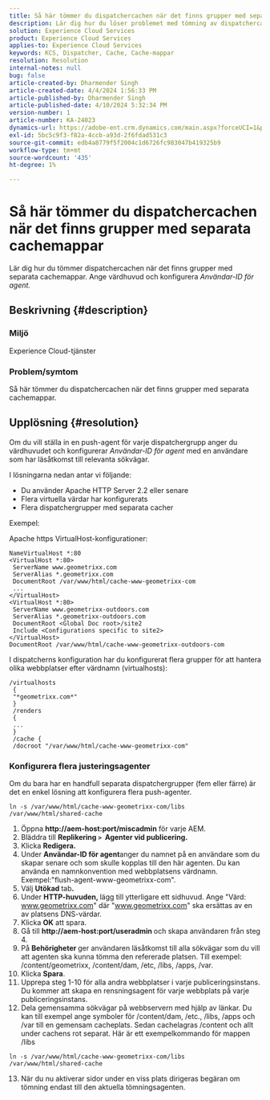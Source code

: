 ```yaml
---
title: Så här tömmer du dispatchercachen när det finns grupper med separata cachemappar
description: Lär dig hur du löser problemet med tömning av dispatchercachen när det finns grupper med separata cachemappar.
solution: Experience Cloud Services
product: Experience Cloud Services
applies-to: Experience Cloud Services
keywords: KCS, Dispatcher, Cache, Cache-mappar
resolution: Resolution
internal-notes: null
bug: false
article-created-by: Dharmender Singh
article-created-date: 4/4/2024 1:56:33 PM
article-published-by: Dharmender Singh
article-published-date: 4/10/2024 5:32:34 PM
version-number: 1
article-number: KA-24023
dynamics-url: https://adobe-ent.crm.dynamics.com/main.aspx?forceUCI=1&pagetype=entityrecord&etn=knowledgearticle&id=9c67221f-8bf2-ee11-904b-6045bd034c54
exl-id: 5bc5c9f3-f82a-4ccb-a93d-2f6fdad531c3
source-git-commit: edb4a8779f5f2004c1d6726fc983047b419325b9
workflow-type: tm+mt
source-wordcount: '435'
ht-degree: 1%

---
```


# Så här tömmer du dispatchercachen när det finns grupper med separata cachemappar


Lär dig hur du tömmer dispatchercachen när det finns grupper med separata cachemappar. Ange värdhuvud och konfigurera *Användar-ID för agent.*

## Beskrivning {#description}


### Miljö

Experience Cloud-tjänster

### Problem/symtom

Så här tömmer du dispatchercachen när det finns grupper med separata cachemappar.


## Upplösning {#resolution}


Om du vill ställa in en push-agent för varje dispatchergrupp anger du värdhuvudet och konfigurerar *Användar-ID för agent* med en användare som har läsåtkomst till relevanta sökvägar.

I lösningarna nedan antar vi följande:

- Du använder Apache HTTP Server 2.2 eller senare
- Flera virtuella värdar har konfigurerats
- Flera dispatchergrupper med separata cacher


Exempel:

Apache https VirtualHost-konfigurationer:


```
NameVirtualHost *:80
<VirtualHost *:80>
 ServerName www.geometrixx.com
 ServerAlias *.geometrixx.com
 DocumentRoot /var/www/html/cache-www-geometrixx-com
 ...
</VirtualHost>
<VirtualHost *:80>
 ServerName www.geometrixx-outdoors.com
 ServerAlias *.geometrixx-outdoors.com
 DocumentRoot <Global Doc root>/site2
 Include <Configurations specific to site2>
</VirtualHost>
DocumentRoot /var/www/html/cache-www-geometrixx-outdoors-com
```


I dispatcherns konfiguration har du konfigurerat flera grupper för att hantera olika webbplatser efter värdnamn (virtualhosts):


```
/virtualhosts
 {
 "*geometrixx.com*"
 }
 /renders
 {
 ...
 }
 /cache {
 /docroot "/var/www/html/cache-www-geometrixx-com"
```


### Konfigurera flera justeringsagenter

Om du bara har en handfull separata dispatchergrupper (fem eller färre) är det en enkel lösning att konfigurera flera push-agenter.


```
ln -s /var/www/html/cache-www-geometrixx-com/libs /var/www/html/shared-cache
```


1. Öppna <b>http://aem-host:port/miscadmin</b> för varje AEM.
2. Bläddra till <b>Replikering `>`  Agenter vid publicering.</b>
3. Klicka <b>Redigera.</b>
4. Under <b>Användar-ID för agent</b>anger du namnet på en användare som du skapar senare och som skulle kopplas till den här agenten. Du kan använda en namnkonvention med webbplatsens värdnamn. Exempel:&quot;flush-agent-www-geometrixx-com&quot;.
5. Välj <b>Utökad </b>tab<b>.</b>
6. Under <b>HTTP-huvuden, </b>lägg till ytterligare ett sidhuvud. Ange &quot;Värd: www.geometrixx.com&quot; där &quot;www.geometrixx.com&quot; ska ersättas av en av platsens DNS-värdar.
7. Klicka <b>OK</b> att spara.
8. Gå till <b>http://aem-host:port/useradmin </b>och skapa användaren från steg 4.
9. På <b>Behörigheter </b>ger användaren läsåtkomst till alla sökvägar som du vill att agenten ska kunna tömma den refererade platsen. Till exempel: /content/geometrixx, /content/dam, /etc, /libs, /apps, /var.
10. Klicka <b>Spara</b>.
11. Upprepa steg 1-10 för alla andra webbplatser i varje publiceringsinstans. Du kommer att skapa en rensningsagent för varje webbplats på varje publiceringsinstans.
12. Dela gemensamma sökvägar på webbservern med hjälp av länkar. Du kan till exempel ange symboler för /content/dam, /etc., /libs, /apps och /var till en gemensam cacheplats. Sedan cachelagras /content och allt under cachens rot separat. Här är ett exempelkommando för mappen /libs




   ```
   ln -s /var/www/html/cache-www-geometrixx-com/libs /var/www/html/shared-cache
   ```




13. När du nu aktiverar sidor under en viss plats dirigeras begäran om tömning endast till den aktuella tömningsagenten.

